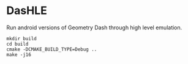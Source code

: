 # DasHLE

Run android versions of Geometry Dash through high level emulation.

```
mkdir build
cd build
cmake -DCMAKE_BUILD_TYPE=Debug ..
make -j16
```